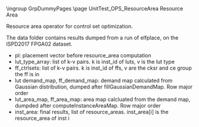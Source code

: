 \ingroup GrpDummyPages
\page UnitTest_OPS_ResourceArea Resource Area 

Resource area operator for control set optimization. 

The data folder contains results dumped from a run of elfplace, on the ISPD2017 FPGA02 dataset.

- pl: placement vector before resource_area computation
- lut_type_array: list of k-v pairs. k is inst_id of luts, v is the lut type
- ff_ctrlsets: list of k-v pairs. k is inst_id of ffs, v are the cksr and ce group the ff is in
- lut demand_map, ff_demand_map: demand map calculated from Gaussian distribution, dumped after fillGaussianDemandMap. Row major order
- lut_area_map, ff_area_map: area map calcluated from the demand map, dumpded after computeInstanceAreaMap. Row major order
- inst_area: final results, list of resource_areas. inst_area[i] is the resource_area of inst i


